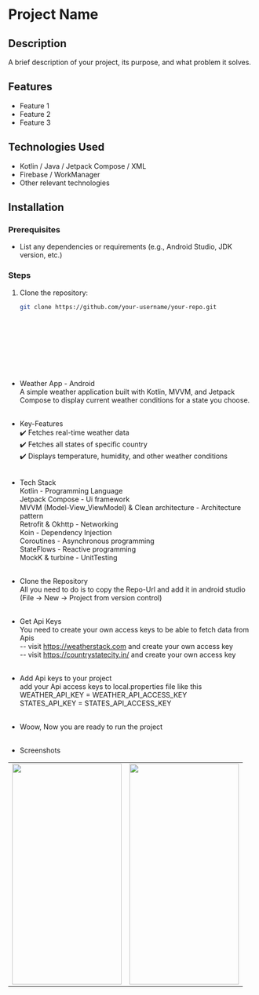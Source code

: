 # Project Name

## Description
A brief description of your project, its purpose, and what problem it solves.

## Features
- Feature 1
- Feature 2
- Feature 3

## Technologies Used
- Kotlin / Java / Jetpack Compose / XML
- Firebase / WorkManager
- Other relevant technologies

## Installation

### Prerequisites
- List any dependencies or requirements (e.g., Android Studio, JDK version, etc.)

### Steps
1. Clone the repository:
   ```bash
   git clone https://github.com/your-username/your-repo.git











- Weather App - Android<br>
  A simple weather application built with Kotlin, MVVM, and Jetpack Compose to display current weather conditions for a state you choose.<br><br>


- Key-Features<br>
  ✔️ Fetches real-time weather data<br>
  ✔️ Fetches all states of specific country<br>
  ✔️ Displays temperature, humidity, and other weather conditions<br><br>


- Tech Stack<br>
  Kotlin - Programming Language<br>
  Jetpack Compose - Ui framework<br>
  MVVM (Model-View_ViewModel) & Clean architecture - Architecture pattern<br>
  Retrofit & Okhttp - Networking<br>
  Koin - Dependency Injection<br>
  Coroutines - Asynchronous programming<br>
  StateFlows - Reactive programming<br>
  MockK & turbine - UnitTesting<br><br>


- Clone the Repository<br>
  All you need to do is to copy the Repo-Url and add it in android studio (File -> New -> Project from version control)<br><br>


- Get Api Keys<br>
  You need to create your own access keys to be able to fetch data from Apis<br>
  -- visit https://weatherstack.com and create your own access key<br>
  -- visit https://countrystatecity.in/ and create your own access key<br><br>

- Add Api keys to your project<br>
  add your Api access keys to local.properties file like this<br>
  WEATHER_API_KEY = WEATHER_API_ACCESS_KEY<br>
  STATES_API_KEY = STATES_API_ACCESS_KEY<br><br>

- Woow, Now you are ready to run the project<br><br>

- Screenshots<br>

<table>
  <tr>
    <td><img src="https://github.com/shady-byte/Weather-App/blob/8b559819c55aa2cf6ca9e0afd64536d795a0a6d4/states-screenshot.png" width=223 height=450></td>
    <td><img src="https://github.com/shady-byte/Weather-App/blob/8b559819c55aa2cf6ca9e0afd64536d795a0a6d4/weather-screenshot.png" width=223 height=450></td>
  </tr>
 </table>

  
